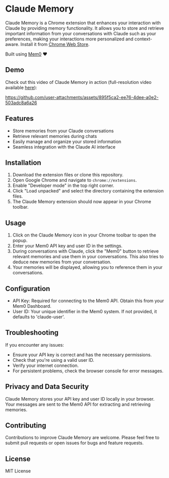 # Claude Memory

Claude Memory is a Chrome extension that enhances your interaction with Claude by providing memory functionality. It allows you to store and retrieve important information from your conversations with Claude such as your preferences, making your interactions more personalized and context-aware. Install it from [Chrome Web Store](https://chromewebstore.google.com/detail/claude-memory/onihkkbipkfeijkadecaafbgagkhglop?hl=en-GB&utm_source=ext_sidebar).

Built using [Mem0](https://www.mem0.ai) ❤️


## Demo

Check out this video of Claude Memory in action (full-resolution video available [here](https://youtu.be/4iP_ADT9N3E)):

https://github.com/user-attachments/assets/895f5ca2-ee76-4dee-a0e2-503adc8a6a26

## Features

- Store memories from your Claude conversations
- Retrieve relevant memories during chats
- Easily manage and organize your stored information
- Seamless integration with the Claude AI interface

## Installation

1. Download the extension files or clone this repository.
2. Open Google Chrome and navigate to `chrome://extensions`.
3. Enable "Developer mode" in the top right corner.
4. Click "Load unpacked" and select the directory containing the extension files.
5. The Claude Memory extension should now appear in your Chrome toolbar.


## Usage

1. Click on the Claude Memory icon in your Chrome toolbar to open the popup.
2. Enter your Mem0 API key and user ID in the settings.
3. During conversations with Claude, click the "Mem0" button to retrieve relevant memories and use them in your conversations. This also tries to deduce new memories from your conversation.
4. Your memories will be displayed, allowing you to reference them in your conversations.

## Configuration

- API Key: Required for connecting to the Mem0 API. Obtain this from your Mem0 Dashboard.
- User ID: Your unique identifier in the Mem0 system. If not provided, it defaults to 'claude-user'.

## Troubleshooting

If you encounter any issues:

- Ensure your API key is correct and has the necessary permissions.
- Check that you're using a valid user ID.
- Verify your internet connection.
- For persistent problems, check the browser console for error messages.

## Privacy and Data Security

Claude Memory stores your API key and user ID locally in your browser. Your messages are sent to the Mem0 API for extracting and retrieving memories.

## Contributing

Contributions to improve Claude Memory are welcome. Please feel free to submit pull requests or open issues for bugs and feature requests.

## License
MIT License
